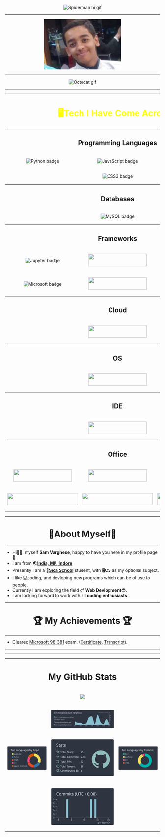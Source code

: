 <p align="center"><img src="https://www.gifservice.fr/img/gif-vignette-large/361cb6b76db214939ad97a8d135e744b/129786-sam-s-masculine-uk-usa-irl-aus-nz-first-name-signature.gif" alt="Spiderman hi gif"></p>

<hr>

<p align="center"><p align="center"><img src="Documents/Capture.PNG" alt="My profile picture" width="50%"></p>

<hr>

<p align="center"><p align="center"><img src="https://octodex.github.com/images/daftpunktocat-thomas.gif" alt="Octocat gif" width="50%"</p>

<hr>

<table width="100%" align="center">
<tr>
    <th colspan="3" ><h1 align="center" ><font color="yellow">🖥️Tech I Have Come Across🖥️</font></h1></th>
</tr>
<tr>
    <th colspan="3"><h2 align="center">Programming Languages</h2></th>
</tr>
<tr>
    <td><p align="center"><img src="https://img.shields.io/badge/Python-3776AB?style=for-the-badge&logo=python&logoColor=white" height="40" width="190" alt="Python badge"></p></td>
    <td><p align="center"><img src="https://img.shields.io/badge/JavaScript-F7DF1E?style=for-the-badge&logo=javascript&logoColor=black" height="40" width="190" alt="JavaScript badge"></p</td>
    <td><p align="center"><img src="https://img.shields.io/badge/HTML5-E34F26?style=for-the-badge&logo=html5&logoColor=white" height="40" width="190" alt="HTML badge"></p</td>
</tr>
<tr>
    <td></td>
    <td><p align="center"><img src="https://img.shields.io/badge/CSS3-1572B6?style=for-the-badge&logo=css3&logoColor=white" height="40" width="190" alt="CSS3 badge"></p</td>
    <td></td>
</tr>
<tr>
    <th colspan="3"><h2 align="center">Databases</h2></th>
</tr>
<tr>
    <td></td>
    <td><p align="center"><img src="https://img.shields.io/badge/MySQL-00000F?style=for-the-badge&logo=mysql&logoColor=white" height="40" width="190" alt="MySQL badge"></p</td>
    <td></td>
</tr>
<tr>
    <th colspan="3"><h2 align="center">Frameworks</h2></th>
</tr>
<tr>
    <td><p align="center"><img src="https://img.shields.io/badge/Jupyter-F37626.svg?&style=for-the-badge&logo=Jupyter&logoColor=white" height="40" width="190" alt="Jupyter badge"></p</td>
    <td><p align="center"><img src="https://img.shields.io/badge/Markdown-000000?style=for-the-badge&logo=markdown&logoColor=white" height="40" width="190"></p</td>
    <td><p align="center"><img src="https://img.shields.io/badge/HTML5-E34F26?style=for-the-badge&logo=html5&logoColor=white" height="40" width="190" alt="HTML5 badge"></p</td>
</tr>
<tr>
    <td><p align="center"><img src="https://img.shields.io/badge/Microsoft-666666?style=for-the-badge&logo=microsoft&logoColor=white" height="40" width="190" alt="Microsoft badge"></p</td>
    <td><p align="center"><img src="https://img.shields.io/badge/conda-342B029.svg?&style=for-the-badge&logo=anaconda&logoColor=white" height="40" width="190"></p</td>
    <td><p align="center"><img src="https://img.shields.io/badge/Git-F05032?style=for-the-badge&logo=git&logoColor=white" height="40" width="190"></p</td>
</tr>
<tr>
    <th colspan="3"><h2 align="center">Cloud</h2></th>
</tr>
<tr>
    <td></td>
    <td><p align="center"><img src="https://img.shields.io/badge/Google_Cloud-4285F4?style=for-the-badge&logo=google-cloud&logoColor=white" height="40" width="190"></p</td>
    <td></td>
</tr>
<tr>
    <th colspan="3"><h2 align="center">OS</h2></th>
</tr>
<tr>
    <td></td>
    <td><p align="center"><img src="https://img.shields.io/badge/Windows-0078D6?style=for-the-badge&logo=windows&logoColor=white" height="40" width="190"></p</td>
    <td></td>
</tr>
<tr>
    <th colspan="3"><h2 align="center">IDE</h2></th>
</tr>
<tr>
    <td></td>
    <td><p align="center"><img src="https://img.shields.io/badge/Visual_Studio_Code-0078D4?style=for-the-badge&logo=visual%20studio%20code&logoColor=white" height="40" width="190"></p</td>
    <td></td>
</tr>
<tr>
    <th colspan="3"><h2 align="center">Office</h2></th>
</tr>
<tr>
    <td><p align="center"><img src="https://img.shields.io/badge/Microsoft_Excel-217346?style=for-the-badge&logo=microsoft-excel&logoColor=white" height="40" width="190"></p</td>
    <td><p align="center"><img src="https://img.shields.io/badge/Microsoft_PowerPoint-B7472A?style=for-the-badge&logo=microsoft-powerpoint&logoColor=white" height="40" width="190"></p</td>
    <td><p align="center"><img src="https://img.shields.io/badge/Microsoft_Office-D83B01?style=for-the-badge&logo=microsoft-office&logoColor=white" height="40" width="190"></p</td>
</tr>
<tr>
    <td><p align="center"><img src="https://img.shields.io/badge/Microsoft_Office-D83B01?style=for-the-badge&logo=microsoft-office&logoColor=white" height="40" width="230"></p</td>
    <td><p align="center"><img src="https://img.shields.io/badge/Microsoft_Word-2B579A?style=for-the-badge&logo=microsoft-word&logoColor=white" height="40" width="230"></p</td>
    <td><p align="center"><img src="https://img.shields.io/badge/Google%20Sheets-34A853?style=for-the-badge&logo=google-sheets&logoColor=white" height="40" width="230"></p</td>
</tr>
</table>

<hr>

<h1 align="center">👋About Myself👋</h1>

<hr>

- Hi🙋‍♂️, myself **Sam Varghese**, happy to have you here in my profile page🙏.
- I am from 🌏<a href="https://goo.gl/maps/F1N2pFFApSQ8B9Jd9">**India, MP, Indore**</a>
- Presently I am a 🏫<a href="https://www.google.com/search?q=sica%20school&rlz=1C1CHBD_enIN950IN950&oq=sica+&aqs=chrome.1.69i57j0j46i175i199l2j0l2j46i175i199j69i61.3070j0j7&sourceid=chrome&ie=UTF-8&tbs=lrf:!1m4!1u2!2m2!2m1!1e1!2m1!1e2!3sIAE,lf:1,lf_ui:2&tbm=lcl&sxsrf=ALeKk01Apx60ADAvbHJ2eDRuZx8CXqXnvw:1619592565483&rflfq=1&num=10&rldimm=9671340406063970100&lqi=CgtzaWNhIHNjaG9vbFoaCgtzaWNhIHNjaG9vbCILc2ljYSBzY2hvb2ySAQZzY2hvb2w&ved=2ahUKEwjl2a68rKDwAhUEH7cAHRQJC-QQvS4wAHoECAsQHw&rlst=f#rlfi=hd:;si:9671340406063970100,l,CgtzaWNhIHNjaG9vbFoaCgtzaWNhIHNjaG9vbCILc2ljYSBzY2hvb2ySAQZzY2hvb2w;mv:[[22.7680303,75.93087609999999],[22.727029599999998,75.8810728]];tbs:lrf:!1m4!1u2!2m2!2m1!1e1!2m1!1e2!3sIAE,lf:1,lf_ui:2">**Sica School**</a> student, with 🖥️**CS** as my optional subject.
- I like 💻coding, and devloping new programs which can be of use to people.
- Currently I am exploring the field of **Web Devlopment**😎.
- I am looking forward to work with all **coding enthusiasts**.

<hr>

<h1 align="center">🏆 My Achievements 🏆</h1>

<hr>

- Cleared <a href="https://www.quora.com/How-can-I-pass-98-381-braindumps">Microsoft 98-381</a> exam. (<a href="Documents\Microsoft_Certified_Professional_Certificate_0.pdf">Certificate</a>, <a href="Documents\microsoft_certified_professional_transcript.pdf">Transcript</a>).

<hr>

<table width="100%" align="center">

<tr>
    <th colspan="3"><h1 align="center">My GitHub Stats</h1></th>
</tr>
<tr>
    <td></td>
    <td><p align="center"><img src="https://github-readme-stats.vercel.app/api?username=Sam-Varghese&show_icons=true&theme=radical"></p></td>
    <td></td>
</tr>
<tr>
    <td></td>
    <td><p align="center"><img src="https://raw.githubusercontent.com/Sam-Varghese/Sam-Varghese/main/profile-summary-card-output/nord_dark/0-profile-details.svg"></p></td>
    <td></td>
</tr>
<tr>
    <td><p align="left"><img src="https://raw.githubusercontent.com/Sam-Varghese/Sam-Varghese/main/profile-summary-card-output/nord_dark/1-repos-per-language.svg"></p></td>
    <td><p align="center"><img src="https://raw.githubusercontent.com/Sam-Varghese/Sam-Varghese/main/profile-summary-card-output/nord_dark/3-stats.svg"></p></td>
    <td><p align="right"><img src="https://raw.githubusercontent.com/Sam-Varghese/Sam-Varghese/main/profile-summary-card-output/nord_dark/2-most-commit-language.svg"></p></td>
</tr>
<tr>
    <td></td>
    <td><p align="center"><img src="https://raw.githubusercontent.com/Sam-Varghese/Sam-Varghese/main/profile-summary-card-output/nord_dark/4-productive-time.svg"></p></td>
    <td></td>
</tr>

<hr>
